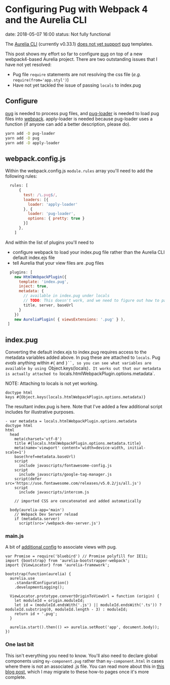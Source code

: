 # Configuring Pug with Webpack 4 and the Aurelia CLI

date: 2018-05-07 16:00
status: Not fully functional

The [Aurelia CLI](https://aurelia.io/docs/cli) (currently v0.33.1) [does not yet support](https://github.com/aurelia/skeleton-navigation/pull/769) [pug](http://pugjs.org) templates.

This post shows my effort so far to configure [pug](http://pugjs.org) on top of a new webpack4-based Aurelia project.
There are two outstanding issues that I have not yet resolved:

- Pug file `require` statements are not resolving the css file (_e.g._ `require(from='app.styl')`)
- Have not yet tackled the issue of passing `locals` to index.pug

## Configure

[pug](http://pugjs.org) is needed to process pug files, and
[pug-loader](https://github.com/pugjs/pug-loader) is needed to load pug files into [webpack](https://webpack.js.org/).
apply-loader is needed because pug-loader uses a function (if anyone can add a better description, please do).

```bash
yarn add -D pug-loader
yarn add -D pug
yarn add -D apply-loader
```

## webpack.config.js

Within the webpack.config.js `module.rules` array you'll need to add the following rules:

```javascript
  rules: [
      {
        test: /\.pug$/,
        loaders: [{
          loader: 'apply-loader'
        }, {
          loader: 'pug-loader',
          options: { pretty: true }
        }]
      },
    ]
```

And within the list of plugins you'll need to
- configure webpack to load your index.pug file rather than the Aurelia CLI default index.ejs file
- tell Aurelia that your view files are .pug files


```javascript
  plugins: [
    new HtmlWebpackPlugin({
      template: 'index.pug',
      inject: true,
      metadata: {
        // available in index.pug under locals
        // TODO: This doesn't work, and we need to figure out how to pass these via apply-loader
        title, server, baseUrl
      }
    })
    new AureliaPlugin( { viewsExtensions: '.pug' } ),
 ]
```


## index.pug

Converting the default index.ejs to index.pug requires access to the metadata variables added above.
In pug these are attached to `locals`.
Pug _evals_ anything within ``#{`` and `}``, so you can see what variables are available by using `Object.keys(locals)`.
It works out that our metadata is actually attached to `locals.htmlWebpackPlugin.options.metadata`.

NOTE: Attaching to locals is not yet working.

```pug
doctype html
keys #{Object.keys(locals.htmlWebpackPlugin.options.metadata)}
```

The resultant index.pug is here. 
Note that I've added a few additional script includes for illustrative purposes.

```pug
- var metadata = locals.htmlWebpackPlugin.options.metadata
doctype html
html
  head
    meta(charset='utf-8')
    title #{locals.htmlWebpackPlugin.options.metadata.title}
    meta(name='viewport' content='width=device-width, initial-scale=1')
    base(href=metadata.baseUrl)
    script
      include javascripts/fontawesome-config.js
    script
      include javascripts/google-tag-manager.js
    script(defer src='https://use.fontawesome.com/releases/v5.0.2/js/all.js')
    script
      include javascripts/intercom.js

    // imported CSS are concatenated and added automatically

  body(aurelia-app='main')
    // Webpack Dev Server reload
    if (metadata.server)
      script(src='/webpack-dev-server.js')
```

### main.js

A bit of [additional config](https://github.com/aurelia/skeleton-navigation/issues/396#issuecomment-207823852) to associate views with pug.

```
var Promise = require('bluebird') // Promise polyfill for IE11;
import {bootstrap} from 'aurelia-bootstrapper-webpack';
import {ViewLocator} from 'aurelia-framework';
```

```
bootstrap(function(aurelia) {
  aurelia.use
    .standardConfiguration()
    .developmentLogging();

  ViewLocator.prototype.convertOriginToViewUrl = function (origin) {
    let moduleId = origin.moduleId;
    let id = (moduleId.endsWith('.js') || moduleId.endsWith('.ts')) ? moduleId.substring(0, moduleId.length - 3) : moduleId;
    return id + '.pug';
  }

  aurelia.start().then(() => aurelia.setRoot('app', document.body));
})
```

### One last bit

This isn't everything you need to know. You'll also need to declare
global components using `my-component.pug` rather than
`my-component.html` in cases where there is not an associated .js
file.  You can read more about this in
[this blog post](http://jimpravetz.com/blog/2018/05/webpack-aurelia/), which I
may migrate to these how-to pages once it's more complete.
